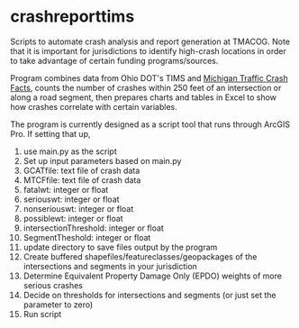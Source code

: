 # crashreporttims
Scripts to automate crash analysis and report generation at TMACOG. Note that it is important for jurisdictions to identify high-crash 
locations in order to take advantage of certain funding programs/sources.

Program combines data from Ohio DOT's TIMS and [Michigan Traffic Crash Facts](https://www.michigantrafficcrashfacts.org/), counts the number of crashes within 250 
feet of an intersection or along a road segment, then prepares charts and tables in Excel to show how crashes correlate with certain variables.

The program is currently designed as a script tool that runs through ArcGIS Pro. If setting that up, 

1. use main.py as the script 
2. Set up input parameters based on main.py
  1. GCATfile: text file of crash data
  2. MTCFfile: text file of crash data
  3. fatalwt: integer or float
  4. seriouswt: integer or float
  5. nonseriouswt: integer or float
  6. possiblewt: integer or float
  7. intersectionThreshold: integer or float
  8. SegmentTheshold: integer or float
3. update directory to save files output by the program
4. Create buffered shapefiles/featureclasses/geopackages of the intersections and segments in your jurisdiction
5. Determine Equivalent Property Damage Only (EPDO) weights of more serious crashes
6. Decide on thresholds for intersections and segments (or just set the parameter to zero)
7. Run script
